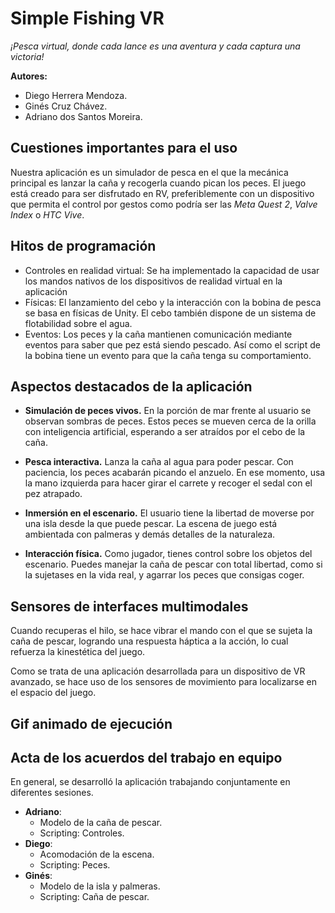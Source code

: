 # Simple Fishing VR

*¡Pesca virtual, donde cada lance es una aventura y cada captura una victoria!*

**Autores:**
- Diego Herrera Mendoza.
- Ginés Cruz Chávez.
- Adriano dos Santos Moreira.

## Cuestiones importantes para el uso
Nuestra aplicación es un simulador de pesca en el que la mecánica principal es
lanzar la caña y recogerla cuando pican los peces. El juego está creado para ser
disfrutado en RV, preferiblemente con un dispositivo que permita el control por
gestos como podría ser las *Meta Quest 2*, *Valve Index* o *HTC Vive*.

## Hitos de programación
- Controles en realidad virtual: Se ha implementado la capacidad de usar los mandos nativos de los dispositivos de realidad virtual en la aplicación
- Físicas: El lanzamiento del cebo y la interacción con la bobina de pesca se basa en físicas de Unity. El cebo también dispone de un sistema de flotabilidad sobre el agua.
- Eventos: Los peces y la caña mantienen comunicación mediante eventos para saber que pez está siendo pescado. Así como el script de la bobina tiene un evento para que la caña tenga su comportamiento.

## Aspectos destacados de la aplicación
- **Simulación de peces vivos.** En la porción de mar frente al usuario se
observan sombras de peces. Estos peces se mueven cerca de la orilla con
inteligencia artificial, esperando a ser atraídos por el cebo de la caña.

- **Pesca interactiva.** Lanza la caña al agua para poder pescar. Con paciencia,
los peces acabarán picando el anzuelo. En ese momento, usa la mano izquierda para
hacer girar el carrete y recoger el sedal con el pez atrapado.

- **Inmersión en el escenario.** El usuario tiene la libertad de moverse
por una isla desde la que puede pescar. La escena de juego está ambientada con
palmeras y demás detalles de la naturaleza.

- **Interacción física.** Como jugador, tienes control sobre los objetos del
escenario. Puedes manejar la caña de pescar con total libertad, como si la
sujetases en la vida real, y agarrar los peces que consigas coger.


## Sensores de interfaces multimodales
Cuando recuperas el hilo, se hace vibrar el mando con el que se sujeta la caña de pescar,
logrando una respuesta háptica a la acción, lo cual refuerza la kinestética del
juego.

Como se trata de una aplicación desarrollada para un dispositivo de VR avanzado,
se hace uso de los sensores de movimiento para localizarse en el espacio del
juego.

## Gif animado de ejecución

## Acta de los acuerdos del trabajo en equipo

En general, se desarrolló la aplicación trabajando conjuntamente en diferentes
sesiones.

- **Adriano**:
  - Modelo de la caña de pescar.
  - Scripting: Controles.
- **Diego**:
  - Acomodación de la escena.
  - Scripting: Peces.
- **Ginés**:
  - Modelo de la isla y palmeras.
  - Scripting: Caña de pescar.
